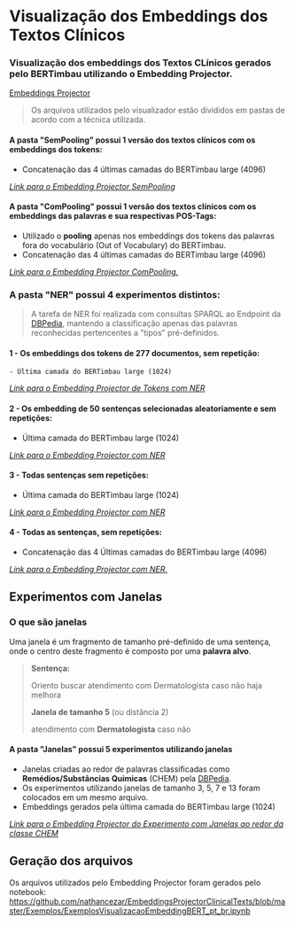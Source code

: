 # Visualização dos Embeddings dos Textos Clínicos

### Visualização dos embeddings dos Textos CLínicos gerados pelo BERTimbau utilizando o Embedding Projector.
[Embeddings Projector](https://projector.tensorflow.org/)

> Os arquivos utilizados pelo visualizador estão divididos em pastas de acordo com a técnica utilizada. 

#### A pasta **"SemPooling"** possui 1 versão dos textos clínicos com os embeddings dos tokens:
- Concatenação das 4 últimas camadas do BERTimbau large (4096)

[*Link para o Embedding Projector SemPooling*](https://projector.tensorflow.org/?config=https://raw.githubusercontent.com/nathancezar/EmbeddingsProjectorClinicalTexts/master/Visualizacoes/SemPooling/congif_semPool.json)

#### A pasta **"ComPooling"** possui 1 versão dos textos clínicos com os embeddings das palavras e sua respectivas POS-Tags:
- Utilizado o **pooling** apenas nos embeddings dos tokens das palavras fora do vocabulário (Out of Vocabulary) do BERTimbau.
- Concatenação das 4 últimas camadas do BERTimbau large (4096)

[*Link para o Embedding Projector ComPooling.*](https://projector.tensorflow.org/?config=https://raw.githubusercontent.com/nathancezar/EmbeddingsProjectorClinicalTexts/master/Visualizacoes/ComPooling/config.json)

### A pasta **"NER"** possui 4 experimentos distintos:

> A tarefa de NER foi realizada com consultas SPARQL ao Endpoint da [DBPedia](https://dbpedia.org/sparql), mantendo a classificação apenas das palavras reconhecidas pertencentes a "tipos" pré-definidos.

#### 1 - Os embeddings dos tokens de 277 documentos, sem repetição:
    - Última camada do BERTimbau large (1024)
    
[*Link para o Embedding Projector de Tokens com NER*](https://projector.tensorflow.org/?config=https://raw.githubusercontent.com/nathancezar/EmbeddingsProjectorClinicalTexts/master/NER/config_ner_token.json)

#### 2 - Os embedding de 50 sentenças selecionadas aleatoriamente e sem repetições:
 - Última camada do BERTimbau large (1024)

[*Link para o Embedding Projector com NER*](https://projector.tensorflow.org/?config=https://raw.githubusercontent.com/nathancezar/EmbeddingsProjectorClinicalTexts/master/Visualizacoes/NER/config_ner.json)

#### 3 - Todas sentenças sem repetições:
 - Última camada do BERTimbau large (1024)

[*Link para o Embedding Projector com NER*](https://projector.tensorflow.org/?config=https://raw.githubusercontent.com/nathancezar/EmbeddingsProjectorClinicalTexts/master/Visualizacoes/NER/config_ner_all.json)

#### 4 - Todas as sentenças, sem repetições:
- Concatenação das 4 Últimas camadas do BERTimbau large (4096)

[*Link para o Embedding Projector com NER.*](https://projector.tensorflow.org/?config=https://raw.githubusercontent.com/nathancezar/EmbeddingsProjectorClinicalTexts/master/Visualizacoes/NER/config_ner_all_4096.json)


## Experimentos com Janelas
### O que são janelas

Uma janela é um fragmento de tamanho pré-definido de uma sentença, onde o centro deste fragmento é composto por uma **palavra alvo**.

> **Sentença:**
>
> Oriento buscar atendimento com Dermatologista caso não haja melhora
>
> **Janela de tamanho 5** (ou distância 2)
>
> atendimento com **Dermatologista** caso não

#### A pasta **"Janelas"** possui 5 experimentos utilizando janelas
- Janelas criadas ao redor de palavras classificadas como **Remédios/Substâncias Quimicas** (CHEM) pela [DBPedia](https://dbpedia.org/sparql).
- Os experimentos utilizando janelas de tamanho 3, 5, 7 e 13 foram colocados em um mesmo arquivo.
- Embeddings gerados pela última camada do BERTimbau large (1024)

[*Link para o Embedding Projector do Experimento com Janelas ao redor da classe CHEM*](https://projector.tensorflow.org/?config=https://raw.githubusercontent.com/nathancezar/EmbeddingsProjectorClinicalTexts/master/Visualizacoes/Janelas/config_janelas_CHEM.json)


## Geração dos arquivos

Os arquivos utilizados pelo Embedding Projector foram gerados pelo notebook: https://github.com/nathancezar/EmbeddingsProjectorClinicalTexts/blob/master/Exemplos/ExemplosVisualizacaoEmbeddingBERT_pt_br.ipynb

